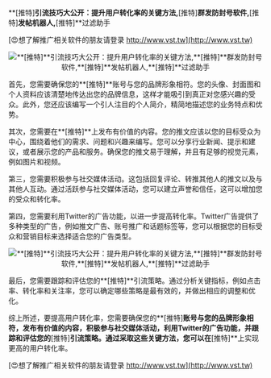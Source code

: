**[推特]**引流技巧大公开：提升用户转化率的关键方法,**[推特]**群发防封号软件,**[推特]**发帖机器人,**[推特]**过滤助手

[😍想了解推广相关软件的朋友请登录 http://www.vst.tw](http://www.vst.tw)

 <center><img src="https://vst.tw/MP4/tuiguang/png/5.png" alt="**[推特]**引流技巧大公开：提升用户转化率的关键方法,**[推特]**群发防封号软件,**[推特]**发帖机器人,**[推特]**过滤助手"></center>

首先，您需要确保您的**[推特]**账号与您的品牌形象相符。您的头像、封面图和个人资料应该清楚地传达出您的品牌信息，这样才能吸引到真正对您感兴趣的受众。此外，您还应该编写一个引人注目的个人简介，精简地描述您的业务特点和优势。

其次，您需要在**[推特]**上发布有价值的内容。您的推文应该以您的目标受众为中心，围绕着他们的需求、问题和兴趣来编写。您可以分享行业新闻、提示和建议，或者展示您的产品和服务。确保您的推文易于理解，并且有足够的视觉元素，例如图片和视频。

第三，您需要积极参与社交媒体活动。这包括回复评论、转推其他人的推文以及与其他人互动。通过活跃参与社交媒体活动，您可以建立声誉和信任，这可以增加您的受众和转化率。

第四，您需要利用Twitter的广告功能，以进一步提高转化率。Twitter广告提供了多种类型的广告，例如推文广告、账号推广和话题标签等，您可以根据您的目标受众和营销目标来选择适合您的广告类型。

 <center><img src="https://vst.tw/MP4/tuiguang/png/4.png" alt="**[推特]**引流技巧大公开：提升用户转化率的关键方法,**[推特]**群发防封号软件,**[推特]**发帖机器人,**[推特]**过滤助手"></center>

最后，您需要跟踪和评估您的**[推特]**引流策略。通过分析关键指标，例如点击率、转化率和关注率，您可以确定哪些策略是最有效的，并做出相应的调整和优化。

综上所述，要提高用户转化率，您需要确保您的**[推特]**账号与您的品牌形象相符，发布有价值的内容，积极参与社交媒体活动，利用Twitter的广告功能，并跟踪和评估您的**[推特]**引流策略。通过采取这些关键方法，您可以在**[推特]**上实现更高的用户转化率。

[😍想了解推广相关软件的朋友请登录 http://www.vst.tw](http://www.vst.tw)




